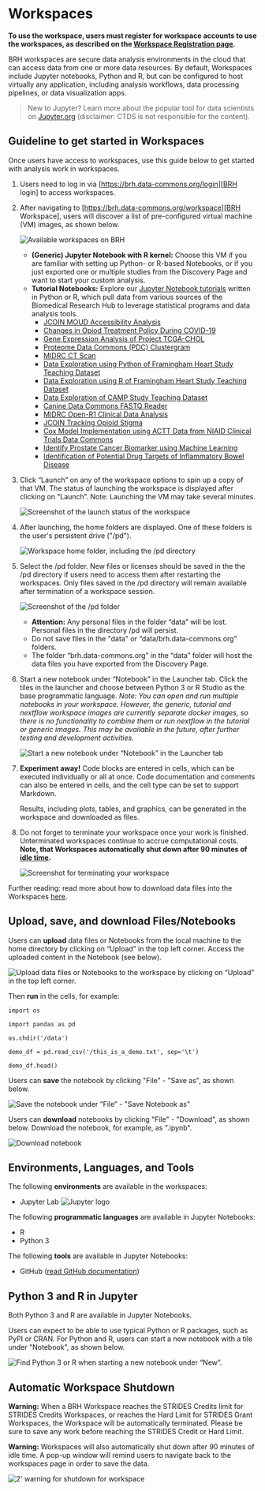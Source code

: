 # **Workspaces**

**To use the workspace, users must register for workspace accounts to use the workspaces, as described on the [Workspace Registration page][Register for workspaces].**

BRH workspaces are secure data analysis environments in the cloud that can access data from one or more data resources. By default, Workspaces include Jupyter notebooks, Python and R, but can be configured to host virtually any application, including analysis workflows, data processing pipelines, or data visualization apps.

> New to Jupyter? Learn more about the popular tool for data scientists on [Jupyter.org][Jupyter] (disclaimer: CTDS is not responsible for the content).

## Guideline to get started in Workspaces

Once users have access to workspaces, use this guide below to get started with analysis work in workspaces.

1. Users need to log in via [https://brh.data-commons.org/login][BRH login] to access workspaces.

2. After navigating to [https://brh.data-commons.org/workspace][BRH Workspace], users will discover a list of pre-configured virtual machine (VM) images, as shown below.

      ![Available workspaces on BRH][img workspaces]

      * **(Generic) Jupyter Notebook with R kernel:** Choose this VM if you are familiar with setting up Python- or R-based Notebooks, or if you just exported one or multiple studies from the Discovery Page and want to start your custom analysis.
      * **Tutorial Notebooks:** Explore our [Jupyter Notebook tutorials][BRH tutorial notebooks] written in Python or R, which pull data from various sources of the Biomedical Research Hub to leverage statistical programs and data analysis tools.
         * [JCOIN MOUD Accessibility Analysis][JCOIN MOUD]
         * [Changes in Opiod Treatment Policy During COVID-19][Opiod Treatment Policy]
         * [Gene Expression Analysis of Project TCGA-CHOL][Project TCGA-CHOL]
         * [Proteome Data Commons (PDC) Clustergram][PDC Clustergram]
         * [MIDRC CT Scan][MIDRC CT Scan]
         * [Data Exploration using Python of Framingham Heart Study Teaching Dataset][Python Framingham]
         * [Data Exploration using R of Framingham Heart Study Teaching Dataset][R Framingham]
         * [Data Exploration of CAMP Study Teaching Dataset][CAMP Study]
         * [Canine Data Commons FASTQ Reader][Canine Data Commons]
         * [MIDRC Open-R1 Clinical Data Analysis][MIDRC Open-R1]
         * [JCOIN Tracking Opioid Stigma][JCOIN Opioid Stigma]
         * [Cox Model Implementation using ACTT Data from NIAID Clinical Trials Data Commons][Cox Model ACTT Data]
         * [Identify Prostate Cancer Biomarker using Machine Learning][Prostate Cancer Biomarker]
         * [Identification of Potential Drug Targets of Inflammatory Bowel Disease][Drug Targets of IBD]

3. Click “Launch” on any of the workspace options to spin up a copy of that VM. The status of launching the workspace is displayed after clicking on “Launch”. Note: Launching the VM may take several minutes.

      ![Screenshot of the launch status of the workspace][img Workspace launch status]

4. After launching, the home folders are displayed. One of these folders is the user's persistent drive ("/pd").

      ![Workspace home folder, including the /pd directory][img Workspace Data Folder]

5. Select the /pd folder. New files or licenses should be saved in the the /pd directory if users need to access them after restarting the workspaces. Only files saved in the /pd directory will remain available after termination of a workspace session.

      ![Screenshot of the /pd folder][img PD folder]

      * **Attention:** Any personal files in the folder “data” will be lost. Personal files in the directory /pd will persist.
      * Do not save files in the "data" or “data/brh.data-commons.org” folders.
      * The folder “brh.data-commons.org” in the “data” folder will host the data files you have exported from the Discovery Page.

6. Start a new notebook under “Notebook” in the Launcher tab. Click the tiles in the launcher and choose between Python 3 or R Studio as the base programmatic language. *Note: You can open and run multiple notebooks in your workspace. However, the generic, tutorial and nextflow workspace images are currently separate docker images, so there is no functionality to combine them or run nextflow in the tutorial or generic images. This may be available in the future, after further testing and development activities.*

      ![Start a new notebook under “Notebook” in the Launcher tab][img New Notebook]

7. **Experiment away!** Code blocks are entered in cells, which can be executed individually or all at once. Code documentation and comments can also be entered in cells, and the cell type can be set to support Markdown.

      Results, including plots, tables, and graphics, can be generated in the workspace and downloaded as files.

8. Do not forget to terminate your workspace once your work is finished. Unterminated workspaces continue to accrue computational costs. **Note, that Workspaces automatically shut down after 90 minutes of [idle time][Workspace timeout].**

      ![Screenshot for terminating your workspace][img Terminate workspace]

Further reading: read more about how to download data files into the Workspaces [here][Download data files].

## Upload, save, and download Files/Notebooks

Users can **upload** data files or Notebooks from the local machine to the home directory by clicking on “Upload” in the top left corner. Access the uploaded content in the Notebook (see below).

![Upload data files or Notebooks to the workspace by clicking on “Upload” in the top left corner.][img workspace upload]

Then **run** in the cells, for example:

`import os`

`import pandas as pd`

`os.chdir('/data')`

`demo_df = pd.read_csv('/this_is_a_demo.txt', sep='\t')`

`demo_df.head()`

Users can **save** the notebook by clicking "File" - "Save as", as shown below.

![Save the notebook under “File” - "Save Notebook as"][img Notebook save]

Users can **download** notebooks by clicking "File" - "Download", as shown below. Download the notebook, for example, as ".ipynb".

![Download notebook][img download notebook]

## Environments, Languages, and Tools

The following **environments** are available in the workspaces:

* Jupyter Lab
      ![Jupyter logo][img Jupyter logo]

The following **programmatic languages** are available in Jupyter Notebooks:

* R
* Python 3

The following **tools** are available in Jupyter Notebooks:

* GitHub ([read GitHub documentation][GitHub])

## Python 3 and R in Jupyter

Both Python 3 and R are available in Jupyter Notebooks.

Users can expect to be able to use typical Python or R packages, such as PyPI or CRAN. For Python and R, users can start a new notebook with a tile under "Notebook", as shown below.

![Find Python 3 or R when starting a new notebook under “New”.][img New Notebook]

## Automatic Workspace Shutdown

**Warning:** When a BRH Workspace reaches the STRIDES Credits limit for STRIDES Credits Workspaces, or reaches the Hard Limit for STRIDES Grant Workspaces, the Workspace will be automatically terminated. Please be sure to save any work before reaching the STRIDES Credit or Hard Limit.

**Warning:** Workspaces will also automatically shut down after 90 minutes of idle time. A pop-up window will remind users to navigate back to the workspaces page in order to save the data.

![2' warning for shutdown for workspace][img Workspace shutdown 2']

<!-- Links and Images -->
[img login]: ./img/brh-login.png
[img req access]: ./img/profile_login_other_commons.png
[img Discovery study page]: ./img/discovery_study_page.png
[img Yes access]: ./img/access_YES.png
[img Login other commons]: ./img/profile_login_other_commons.png
[img Discover grid]: ./img/grid_discovery_color_080322.png
[img Discovery features]: ./img/discovery_features_080322.png
[img Discovery Study page metadata]: ./img/discovery_study_page_datafiles.png
[img Workspaces access request]: ./img/workspace_access_form.png
[img Workspace access success]: ./img/workspace_access_success.png
[img workspace upload]: ./img/workspace_upload_080322.png
[img Terminate workspace]: ./img/workspace_terminate_2.png
[Workspace timeout]: 09-workspace_page.md
[img wksp register]: ./img/brh-portal-login-strides.png
[STRIDES]: https://datascience.nih.gov/strides
[img BRH Admin Portal]: ./img/brh-portal-login.png
[img BRH portal request]: .img/brh-portal-request.png
[img STRIDES payment]: ./img/brh-portal-options.png
[img STR grant]: ./img/brh-portal-strides-grant.png
[img STR credit]: ./img/brh-portal-strides-credits.png

[img login]: ./img/brh-login.png
[img req access]: ./img/profile_login_other_commons.png
[img workspaces]: ./img/workspace_flavors_080322.png
[img Workspace launch status]: ./img/workspace_launch.png
[img Workspace Data Folder]: ./img/workspace_data_folder_080322.png
[img PD folder]: ./img/workspace_pd_folder_080422.png
[img New Notebook]: ./img/workspace_new_080322.png
[img Notebook save]: ./img/workspace_notebook_save_080322.png
[img download notebook]: ./img/workspace_notebook_download_080422.png
[img Jupyter logo]: ./img/workspace_jupyter_logo.png
[img Workspace shutdown 2']: ./img/workspace_shutdown_sign_2.png
[GitHub]: https://docs.github.com/en
[Data Availability Options]: https://brh.data-commons.org/dashboard/Public/index.html#DataAvailabilityOptions
[Find Study Metadata]: https://brh.data-commons.org/dashboard/Public/index.html#FindStudyMetadata
[Download data files]: 11-downloading_data_files.md
[Jupyter]: https://jupyter.org/
[Profile page]: https://brh.data-commons.org/identity
[BRH login]: https://brh.data-commons.org/login
[BRH Workspace]: https://brhstaging.data-commons.org/workspace
[BRH tutorial notebooks]: https://brh.data-commons.org/resource-browser
[BRH Platform]: https://brh.data-commons.org/
[BRH Discovery]: https://brh.data-commons.org/discovery
[Gen3.org]: https://gen3.org/
[img BRH logo]: ./img/brh-logo.png
[img Gen3 logo]: ./img/gen3blue.png
[Register for workspaces]: 05-workspace_registration.md
[Login page]: 06-loginoverview.md
[Request study access]: 07-how_to_check_request_access.md
[Discovery page]: 08-discovery_page.md
[Workspaces page]: 09-workspace_page.md
[Profile page]: 10-profile_page.md
[JCOIN MOUD]: https://brh.data-commons.org/dashboard/Public/notebooks/JCOIN_MOUD_accessibility_jupyter_notebook_BRH.html
[Opiod Treatment Policy]: https://brh.data-commons.org/dashboard/Public/notebooks/JCOIN_PDAPS_Public_Policy_Changes.html
[Project TCGA-CHOL]: https://brh.data-commons.org/dashboard/Public/notebooks/GDC_TCGA-CHOL_RNA_analysis_BRH_040722.html
[PDC Clustergram]: https://brh.data-commons.org/dashboard/Public/notebooks/PDC_clustergram.html
[MIDRC CT Scan]: https://brh.data-commons.org/dashboard/Public/notebooks/MIDRC_CT_Scan_Demo.html
[Python Framingham]: https://brh.data-commons.org/dashboard/Public/notebooks/BDCat_Biolincc_Framingham_study_exploration.html
[R Framingham]: https://brh.data-commons.org/dashboard/Public/notebooks/BDCat_Framingham_study_exploration_R.html
[CAMP Study]: https://brh.data-commons.org/dashboard/Public/notebooks/BDCat_CAMP_study_exploration_notebook.html
[Canine Data Commons]: https://brh.data-commons.org/dashboard/Public/notebooks/canine_datacommons_fastq_reader.html
[MIDRC Open-R1]: https://brh.data-commons.org/dashboard/Public/notebooks/MIDRC_Clinical_Data_Demo.html
[JCOIN Opioid Stigma]: https://brh.data-commons.org/dashboard/Public/notebooks/JCOIN_Tracking_Opioid_Stigma.html
[Cox Model ACTT Data]: https://brh.data-commons.org/dashboard/Public/notebooks/ACTT1_accessclinical_notebook.html
[Prostate Cancer Biomarker]: https://brh.data-commons.org/dashboard/Public/notebooks/TCGA_PRAD_Analysis.html
[Drug Targets of IBD]: https://brh.data-commons.org/dashboard/Public/notebooks/IBD_notebook.html
